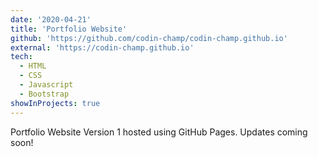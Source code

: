 ```yaml
---
date: '2020-04-21'
title: 'Portfolio Website'
github: 'https://github.com/codin-champ/codin-champ.github.io'
external: 'https://codin-champ.github.io'
tech:
  - HTML
  - CSS
  - Javascript
  - Bootstrap
showInProjects: true
---
```

Portfolio Website Version 1 hosted using GitHub Pages. Updates coming soon!
